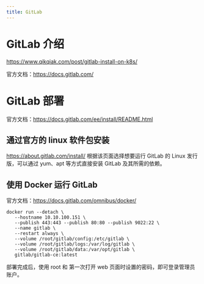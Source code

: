```yaml
---
title: GitLab
---
```


# GitLab 介绍

<https://www.qikqiak.com/post/gitlab-install-on-k8s/>

官方文档：<https://docs.gitlab.com/>

# GitLab 部署

官方文档：<https://docs.gitlab.com/ee/install/README.html>

## 通过官方的 linux 软件包安装

<https://about.gitlab.com/install/> 根据该页面选择想要运行 GitLab 的 Linux 发行版，可以通过 yum、apt 等方式直接安装 GitLab 及其所需的依赖。

## 使用 Docker 运行 GitLab

官方文档：<https://docs.gitlab.com/omnibus/docker/>

    docker run --detach \
       --hostname 10.10.100.151 \
       --publish 443:443 --publish 80:80 --publish 9022:22 \
       --name gitlab \
       --restart always \
       --volume /root/gitlab/config:/etc/gitlab \
       --volume /root/gitlab/logs:/var/log/gitlab \
       --volume /root/gitlab/data:/var/opt/gitlab \
       gitlab/gitlab-ce:latest

部署完成后，使用 root 和 第一次打开 web 页面时设置的密码，即可登录管理员账户。
